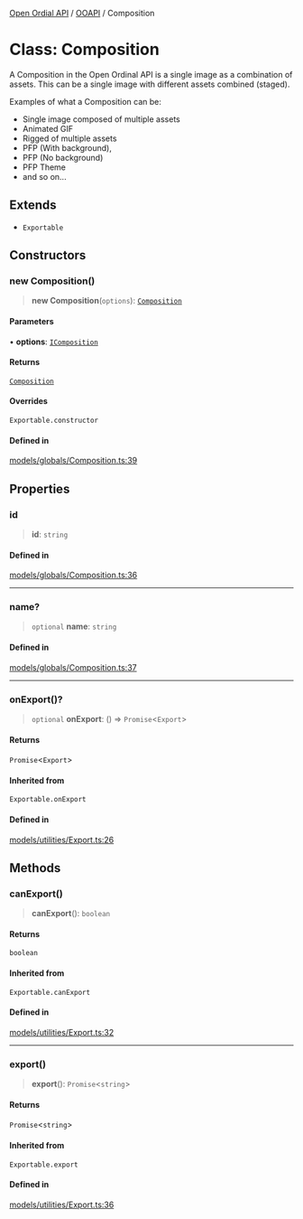 [Open Ordial API](../../README.md) / [OOAPI](../README.md) / Composition

# Class: Composition

A Composition in the Open Ordinal API is a single image as a combination
of assets. This can be a single image with different assets combined (staged).

Examples of what a Composition can be:
- Single image composed of multiple assets
- Animated GIF
- Rigged of multiple assets
- PFP (With background),
- PFP (No background)
- PFP Theme
- and so on...

## Extends

- `Exportable`

## Constructors

### new Composition()

> **new Composition**(`options`): [`Composition`](Composition.md)

#### Parameters

• **options**: [`IComposition`](../interfaces/IComposition.md)

#### Returns

[`Composition`](Composition.md)

#### Overrides

`Exportable.constructor`

#### Defined in

[models/globals/Composition.ts:39](https://github.com/sagaverse-io/SagaverseOrdinalAPI/blob/90d228bc8061a836e19a66b3b1e83f3192c2e482/src/models/globals/Composition.ts#L39)

## Properties

### id

> **id**: `string`

#### Defined in

[models/globals/Composition.ts:36](https://github.com/sagaverse-io/SagaverseOrdinalAPI/blob/90d228bc8061a836e19a66b3b1e83f3192c2e482/src/models/globals/Composition.ts#L36)

***

### name?

> `optional` **name**: `string`

#### Defined in

[models/globals/Composition.ts:37](https://github.com/sagaverse-io/SagaverseOrdinalAPI/blob/90d228bc8061a836e19a66b3b1e83f3192c2e482/src/models/globals/Composition.ts#L37)

***

### onExport()?

> `optional` **onExport**: () => `Promise`\<`Export`\>

#### Returns

`Promise`\<`Export`\>

#### Inherited from

`Exportable.onExport`

#### Defined in

[models/utilities/Export.ts:26](https://github.com/sagaverse-io/SagaverseOrdinalAPI/blob/90d228bc8061a836e19a66b3b1e83f3192c2e482/src/models/utilities/Export.ts#L26)

## Methods

### canExport()

> **canExport**(): `boolean`

#### Returns

`boolean`

#### Inherited from

`Exportable.canExport`

#### Defined in

[models/utilities/Export.ts:32](https://github.com/sagaverse-io/SagaverseOrdinalAPI/blob/90d228bc8061a836e19a66b3b1e83f3192c2e482/src/models/utilities/Export.ts#L32)

***

### export()

> **export**(): `Promise`\<`string`\>

#### Returns

`Promise`\<`string`\>

#### Inherited from

`Exportable.export`

#### Defined in

[models/utilities/Export.ts:36](https://github.com/sagaverse-io/SagaverseOrdinalAPI/blob/90d228bc8061a836e19a66b3b1e83f3192c2e482/src/models/utilities/Export.ts#L36)
